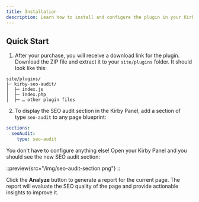 ```yaml
---
title: Installation
description: Learn how to install and configure the plugin in your Kirby project.
---
```


## Quick Start

1. After your purchase, you will receive a download link for the plugin. Download the ZIP file and extract it to your `site/plugins` folder. It should look like this:

```
site/plugins/
├─ kirby-seo-audit/
│  ├─ index.js
│  ├─ index.php
│  ├─ … other plugin files
```

2. To display the SEO audit section in the Kirby Panel, add a section of type `seo-audit` to any page blueprint:

```yaml [pages/default.yml]
sections:
  seoAudit:
    type: seo-audit
```

You don't have to configure anything else! Open your Kirby Panel and you should see the new SEO audit section:

::preview{src="/img/seo-audit-section.png"}
::

Click the **Analyze** button to generate a report for the current page. The report will evaluate the SEO quality of the page and provide actionable insights to improve it.
